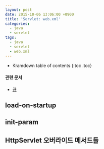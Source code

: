 ```yaml
---
layout: post
date: 2015-10-06 13:06:00 +0900
title: 'Servlet: web.xml'
categories:
  - java
  - servlet
tags:
  - java
  - servlet
  - web.xml
---
```


* Kramdown table of contents
{:toc .toc}

#### 관련 문서

- [뀨](ㅇ)

## load-on-startup

## init-param

## HttpServlet 오버라이드 메서드들
